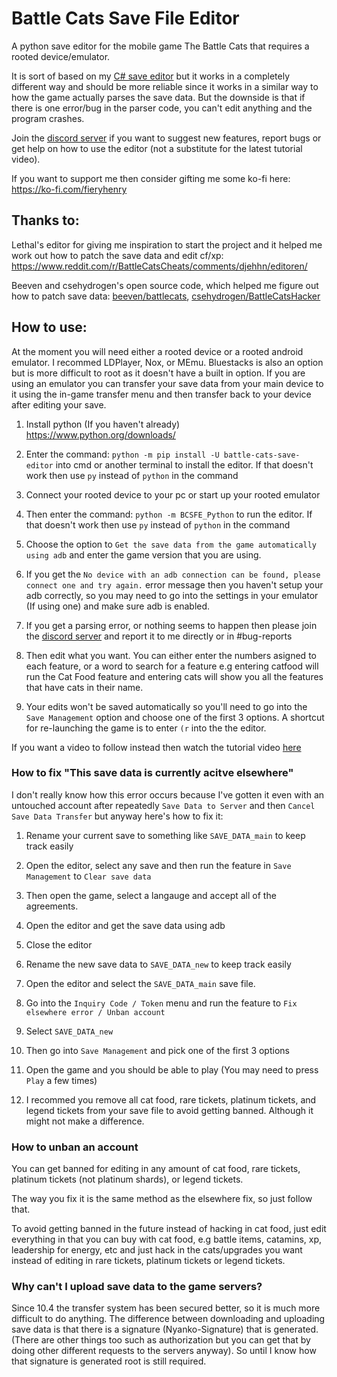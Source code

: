 # Battle Cats Save File Editor

A python save editor for the mobile game The Battle Cats that requires a rooted device/emulator.

It is sort of based on my [C# save editor](https://github.com/fieryhenry/Battle-Cats-Save-File-Editor) but it works in a completely different way and should be more reliable since it works in a similar way to how the game actually parses the save data. But the downside is that if there is one error/bug in the parser code, you can't edit anything and the program crashes.

Join the [discord server](https://discord.gg/DvmMgvn5ZB) if you want to suggest new features, report bugs or get help on how to use the editor (not a substitute for the latest tutorial video).

If you want to support me then consider gifting me some ko-fi here: https://ko-fi.com/fieryhenry

## Thanks to:

Lethal's editor for giving me inspiration to start the
project and it helped me work out how to patch the save data and edit
cf/xp: https://www.reddit.com/r/BattleCatsCheats/comments/djehhn/editoren/

Beeven and csehydrogen's open source code, which helped me figure out how to patch save data: [beeven/battlecats](https://github.com/beeven/battlecats), [csehydrogen/BattleCatsHacker](https://github.com/csehydrogen/BattleCatsHacker)

## How to use:

At the moment you will need either a rooted device or a rooted android emulator. I recommed LDPlayer, Nox, or MEmu. Bluestacks is also an option but is more difficult to root as it doesn't have a built in option. If you are using an emulator you can transfer your save data from your main device to it using the in-game transfer menu and then transfer back to your device after editing your save.

1. Install python (If you haven't already) https://www.python.org/downloads/

2. Enter the command: `python -m pip install -U battle-cats-save-editor` into cmd or another terminal to install the editor. If that doesn't work then use `py` instead of `python` in the command

3. Connect your rooted device to your pc or start up your rooted emulator

4. Then enter the command: `python -m BCSFE_Python` to run the editor. If that doesn't work then use `py` instead of `python` in the command

5. Choose the option to `Get the save data from the game automatically using adb` and enter the game version that you are using.

6. If you get the `No device with an adb connection can be found, please connect one and try again.` error message then you haven't setup your adb correctly, so you may need to go into the settings in your emulator (If using one) and make sure adb is enabled.

7. If you get a parsing error, or nothing seems to happen then please join the [discord server]((https://discord.gg/DvmMgvn5ZB)) and report it to me directly or in #bug-reports

8. Then edit what you want. You can either enter the numbers asigned to each feature, or a word to search for a feature e.g entering catfood will run the Cat Food feature and entering cats will show you all the features that have cats in their name.

9. Your edits won't be saved automatically so you'll need to go into the `Save Management` option and choose one of the first 3 options. A shortcut for re-launching the game is to enter `(r` into the the editor.

If you want a video to follow instead then watch the tutorial video [here](https://www.youtube.com/watch?v=xBnGR1A3A-U)

### How to fix "This save data is currently acitve elsewhere"

I don't really know how this error occurs because I've gotten it even with an untouched account after repeatedly `Save Data to Server` and then `Cancel Save Data Transfer` but anyway here's how to fix it:

1. Rename your current save to something like `SAVE_DATA_main` to keep track easily

2. Open the editor, select any save and then run the feature in `Save Management` to `Clear save data`

3. Then open the game, select a langauge and accept all of the agreements.

4. Open the editor and get the save data using adb

5. Close the editor

6. Rename the new save data to `SAVE_DATA_new` to keep track easily

7. Open the editor and select the `SAVE_DATA_main` save file.

8. Go into the `Inquiry Code / Token` menu and run the feature to `Fix elsewhere error / Unban account` 

9. Select `SAVE_DATA_new`

10. Then go into `Save Management` and pick one of the first 3 options

11. Open the game and you should be able to play (You may need to press `Play` a few times)

12. I recommed you remove all cat food, rare tickets, platinum tickets, and legend tickets from your save file to avoid getting banned. Although it might not make a difference.

### How to unban an account

You can get banned for editing in any amount of cat food, rare tickets, platinum tickets  (not platinum shards), or legend tickets.

The way you fix it is the same method as the elsewhere fix, so just follow that.

To avoid getting banned in the future instead of hacking in cat food, just edit everything in that you can buy with cat food, e.g battle items, catamins, xp, leadership for energy, etc and just hack in the cats/upgrades you want instead of editing in rare tickets, platinum tickets or legend tickets.

### Why can't I upload save data to the game servers?

Since 10.4 the transfer system has been secured better, so it is much more difficult to do anything. The difference between downloading and uploading save data is that there is a signature (Nyanko-Signature) that is generated. (There are other things too such as authorization but you can get that by doing other different requests to the servers anyway). So until I know how that signature is generated root is still required.